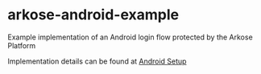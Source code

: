 # arkose-android-example
Example implementation of an Android login flow protected by the Arkose Platform

Implementation details can be found at [Android Setup](https://support.arkoselabs.com/hc/en-us/articles/4403751888019-Android-Native-Setup)
